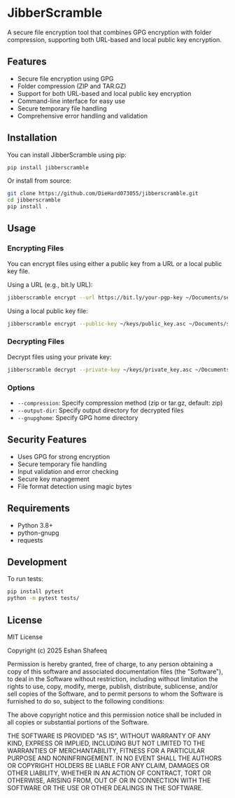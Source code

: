 # JibberScramble

A secure file encryption tool that combines GPG encryption with folder compression, supporting both URL-based and local public key encryption.

## Features

- Secure file encryption using GPG
- Folder compression (ZIP and TAR.GZ)
- Support for both URL-based and local public key encryption
- Command-line interface for easy use
- Secure temporary file handling
- Comprehensive error handling and validation

## Installation

You can install JibberScramble using pip:

```bash
pip install jibberscramble
```

Or install from source:

```bash
git clone https://github.com/DieHard073055/jibberscramble.git
cd jibberscramble
pip install .
```

## Usage

### Encrypting Files

You can encrypt files using either a public key from a URL or a local public key file.

Using a URL (e.g., bit.ly URL):

```bash
jibberscramble encrypt --url https://bit.ly/your-pgp-key ~/Documents/sensitive
```

Using a local public key file:

```bash
jibberscramble encrypt --public-key ~/keys/public_key.asc ~/Documents/sensitive
```

### Decrypting Files

Decrypt files using your private key:

```bash
jibberscramble decrypt --private-key ~/keys/private_key.asc ~/Documents/sensitive.zip.gpg
```

### Options

- `--compression`: Specify compression method (zip or tar.gz, default: zip)
- `--output-dir`: Specify output directory for decrypted files
- `--gnupghome`: Specify GPG home directory

## Security Features

- Uses GPG for strong encryption
- Secure temporary file handling
- Input validation and error checking
- Secure key management
- File format detection using magic bytes

## Requirements

- Python 3.8+
- python-gnupg
- requests

## Development

To run tests:

```bash
pip install pytest
python -m pytest tests/
```

## License

MIT License

Copyright (c) 2025 Eshan Shafeeq

Permission is hereby granted, free of charge, to any person obtaining a copy
of this software and associated documentation files (the "Software"), to deal
in the Software without restriction, including without limitation the rights
to use, copy, modify, merge, publish, distribute, sublicense, and/or sell
copies of the Software, and to permit persons to whom the Software is
furnished to do so, subject to the following conditions:

The above copyright notice and this permission notice shall be included in all
copies or substantial portions of the Software.

THE SOFTWARE IS PROVIDED "AS IS", WITHOUT WARRANTY OF ANY KIND, EXPRESS OR
IMPLIED, INCLUDING BUT NOT LIMITED TO THE WARRANTIES OF MERCHANTABILITY,
FITNESS FOR A PARTICULAR PURPOSE AND NONINFRINGEMENT. IN NO EVENT SHALL THE
AUTHORS OR COPYRIGHT HOLDERS BE LIABLE FOR ANY CLAIM, DAMAGES OR OTHER
LIABILITY, WHETHER IN AN ACTION OF CONTRACT, TORT OR OTHERWISE, ARISING FROM,
OUT OF OR IN CONNECTION WITH THE SOFTWARE OR THE USE OR OTHER DEALINGS IN THE
SOFTWARE.
